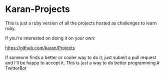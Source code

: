 # Karan-Projects

This is just a ruby version of all the projects hosted as challenges to learn ruby.

If you're interested on doing it on your own:

https://github.com/karan/Projects

If someone finds a better or cooler way to do it, just submit a pull request and I'll be happy to accept it.
This is just a way to do better programming.# TwitterBot
